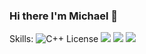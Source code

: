 ### Hi there I'm Michael 👋

<!--
**m0khm/m0khm** is a ✨ _special_ ✨ repository because its `README.md` (this file) appears on your GitHub profile.

Here are some ideas to get you started:

- 🔭 I’m currently working on ...
- 🌱 I’m currently learning ...
- 👯 I’m looking to collaborate on ...
- 🤔 I’m looking for help with ...
- 💬 Ask me about ...
- 📫 How to reach me: ...
- 😄 Pronouns: ...
- ⚡ Fun fact: ...
-->

Skills:
![C++ License](https://img.shields.io/badge/C++-blue.svg) ![](https://img.shields.io/badge/C%23-violet.svg) ![](https://img.shields.io/badge/Python-green.svg)
![]( https://img.shields.io/badge/any_text-you_like-blue)

